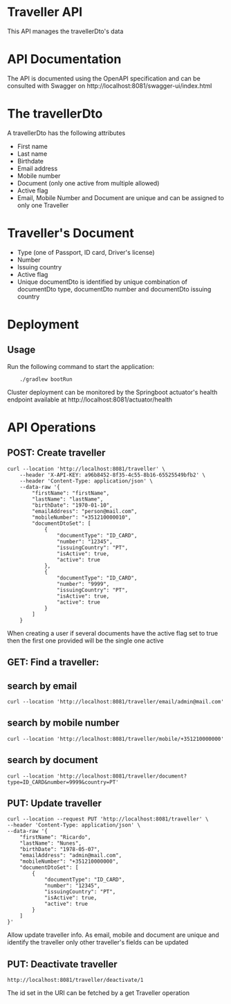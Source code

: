 # Traveller API

This API manages the travellerDto's data

# API Documentation

The API is documented using the OpenAPI specification and can be consulted with Swagger on http://localhost:8081/swagger-ui/index.html

# The travellerDto

A travellerDto has the following attributes

 - First name
 - Last name
 - Birthdate
 - Email address
 - Mobile number
 - Document (only one active from multiple allowed)
 - Active flag
 - Email, Mobile Number and Document are unique and can be assigned to only one Traveller


# Traveller's Document

 - Type (one of Passport, ID card, Driver's license)
 - Number
 - Issuing country
 - Active flag
 - Unique documentDto is identified by unique combination of documentDto type, documentDto number and documentDto issuing country

# Deployment

## Usage

Run the following command to start the application:

        ./gradlew bootRun

Cluster deployment can be monitored by the Springboot actuator's health endpoint available at http://localhost:8081/actuator/health

# API Operations

## POST: Create traveller

    curl --location 'http://localhost:8081/traveller' \
        --header 'X-API-KEY: a96b8452-8f35-4c55-8b16-65525549bfb2' \
        --header 'Content-Type: application/json' \
        --data-raw '{
            "firstName": "firstName",
            "lastName": "lastName",
            "birthDate": "1970-01-10",
            "emailAddress": "person@mail.com",
            "mobileNumber": "+351210000010",
            "documentDtoSet": [
                {
                    "documentType": "ID_CARD",
                    "number": "12345",
                    "issuingCountry": "PT",
                    "isActive": true,
                    "active": true
                },
                {
                    "documentType": "ID_CARD",
                    "number": "9999",
                    "issuingCountry": "PT",
                    "isActive": true,
                    "active": true
                }
            ]
        }
    
When creating a user if several documents have the active flag set to true then the first one provided will be the single one active

## GET: Find a traveller: 
## search by email 

    curl --location 'http://localhost:8081/traveller/email/admin@mail.com'

## search by mobile number

    curl --location 'http://localhost:8081/traveller/mobile/+351210000000'

## search by document
    curl --location 'http://localhost:8081/traveller/document?type=ID_CARD&number=9999&country=PT'

## PUT: Update traveller

    curl --location --request PUT 'http://localhost:8081/traveller' \
    --header 'Content-Type: application/json' \
    --data-raw '{
        "firstName": "Ricardo",
        "lastName": "Nunes",
        "birthDate": "1978-05-07",
        "emailAddress": "admin@mail.com",
        "mobileNumber": "+351210000000",
        "documentDtoSet": [
            {
                "documentType": "ID_CARD",
                "number": "12345",
                "issuingCountry": "PT",
                "isActive": true,
                "active": true
            }
        ]
    }'

Allow update traveller info. As email, mobile and document are unique and identify the traveller only other traveller's fields can be updated

## PUT: Deactivate traveller

    http://localhost:8081/traveller/deactivate/1

The id set in the URI can be fetched by a get Traveller operation  